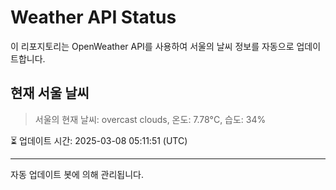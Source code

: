 
# Weather API Status

이 리포지토리는 OpenWeather API를 사용하여 서울의 날씨 정보를 자동으로 업데이트합니다.

## 현재 서울 날씨
> 서울의 현재 날씨: overcast clouds, 온도: 7.78°C, 습도: 34%

⏳ 업데이트 시간: 2025-03-08 05:11:51 (UTC)

---
자동 업데이트 봇에 의해 관리됩니다.
